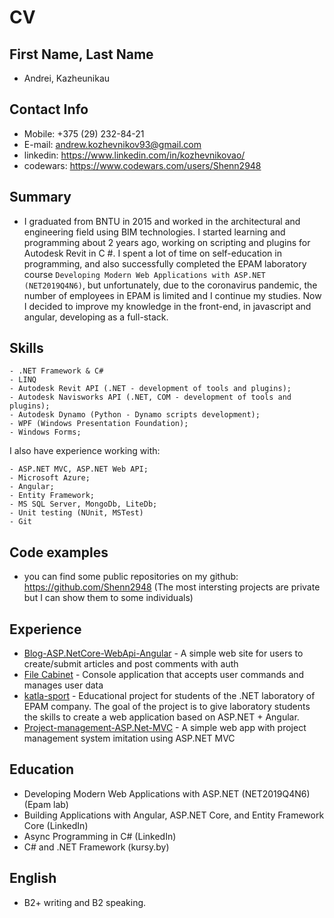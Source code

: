 # CV

## First Name, Last Name
 - Andrei, Kazheunikau
## Contact Info
 - Mobile: +375 (29) 232-84-21
 - E-mail: andrew.kozhevnikov93@gmail.com
 - linkedin: https://www.linkedin.com/in/kozhevnikovao/
 - codewars: https://www.codewars.com/users/Shenn2948
## Summary
 - I graduated from BNTU in 2015 and worked in the architectural and engineering field using BIM technologies. I started learning and programming about 2 years ago, working on scripting and plugins for Autodesk Revit in C #. I spent a lot of time on self-education in programming, and also successfully completed the EPAM laboratory course ``Developing Modern Web Applications with ASP.NET (NET2019Q4N6)``, but unfortunately, due to the coronavirus pandemic, the number of employees in EPAM is limited and I continue my studies. Now I decided to improve my knowledge in the front-end, in javascript and angular, developing as a full-stack.
## Skills
```
- .NET Framework & C#
- LINQ
- Autodesk Revit API (.NET - development of tools and plugins);
- Autodesk Navisworks API (.NET, COM - development of tools and plugins);
- Autodesk Dynamo (Python - Dynamo scripts development);
- WPF (Windows Presentation Foundation);
- Windows Forms;
```

I also have experience working with:
```
- ASP.NET MVC, ASP.NET Web API;
- Microsoft Azure;
- Angular;
- Entity Framework;
- MS SQL Server, MongoDb, LiteDb;
- Unit testing (NUnit, MSTest)
- Git
```
## Code examples

- you can find some public repositories on my github: https://github.com/Shenn2948 (The most intersting projects are private but I can show them to some individuals)

## Experience

 - [Blog-ASP.NetCore-WebApi-Angular](https://github.com/Shenn2948/Blog-NetCoreWebApi-Angular) - A simple web site for users to create/submit articles and post comments with auth
 - [File Cabinet](https://github.com/Shenn2948/FileCabinetApp) - Console application that accepts user commands and manages user data
 - [katla-sport](https://github.com/Shenn2948/katla-sport) - Educational project for students of the .NET laboratory of EPAM company. The goal of the project is to give laboratory students the skills to create a web application based on ASP.NET + Angular.
 - [Project-management-ASP.Net-MVC](https://github.com/Shenn2948/CA2) - A simple web app with project management system imitation using ASP.NET MVC

## Education
 - Developing Modern Web Applications with ASP.NET (NET2019Q4N6) (Epam lab)
 - Building Applications with Angular, ASP.NET Core, and Entity Framework Core (LinkedIn)
 - Async Programming in C# (LinkedIn)
 - C# and .NET Framework (kursy.by)
## English
 - B2+ writing and B2 speaking.
